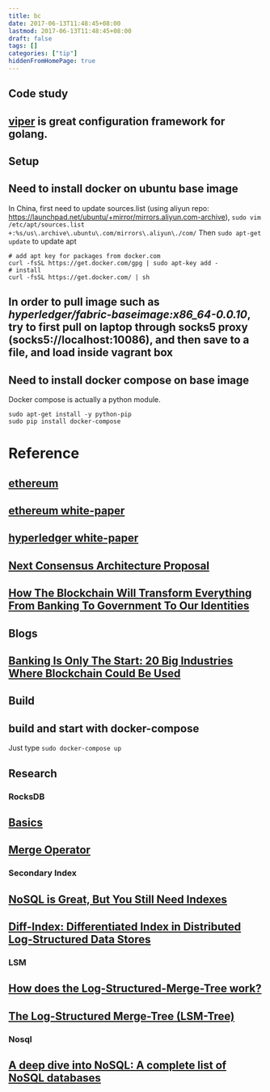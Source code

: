 ```yaml
---
title: bc
date: 2017-06-13T11:48:45+08:00
lastmod: 2017-06-13T11:48:45+08:00
draft: false
tags: []
categories: ["tip"]
hiddenFromHomePage: true
---
```



## Code study
## [viper](https://github.com/spf13/viper) is great configuration framework for golang.

## Setup
## Need to install docker on ubuntu base image
In China, first need to update sources.list (using aliyun repo:  https://launchpad.net/ubuntu/+mirror/mirrors.aliyun.com-archive),
`sudo vim /etc/apt/sources.list +:%s/us\.archive\.ubuntu\.com/mirrors\.aliyun\./com/`
Then `sudo apt-get update` to update apt
```
# add apt key for packages from docker.com
curl -fsSL https://get.docker.com/gpg | sudo apt-key add -
# install
curl -fsSL https://get.docker.com/ | sh
```

## In order to pull image such as _hyperledger/fabric-baseimage:x86_64-0.0.10_, try to first pull on laptop through socks5 proxy (socks5://localhost:10086), and then save to a file, and load inside vagrant box

## Need to install docker compose on base image
Docker compose is actually a python module.
```
sudo apt-get install -y python-pip
sudo pip install docker-compose
```

# Reference
## [ethereum](https://github.com/ethereum/go-ethereum)
## [ethereum white-paper](https://github.com/ethereum/wiki/wiki/White-Paper)
## [hyperledger white-paper](https://docs.google.com/document/d/1Z4M_qwILLRehPbVRUsJ3OF8Iir-gqS-ZYe7W-LE9gnE/pub)
## [Next Consensus Architecture Proposal](https://github.com/hyperledger/fabric/wiki/Next-Consensus-Architecture-Proposal)
## [How The Blockchain Will Transform Everything From Banking To Government To Our Identities](http://www.forbes.com/sites/laurashin/2016/05/26/how-the-blockchain-will-transform-everything-from-banking-to-government-to-our-identities/#1c40654b65d9)

## Blogs
## [Banking Is Only The Start: 20 Big Industries Where Blockchain Could Be Used](https://www.cbinsights.com/blog/industries-disrupted-blockchain/)

## Build
## build and start with docker-compose
Just type `sudo docker-compose up`

## Research
### RocksDB
## [Basics](https://github.com/facebook/rocksdb/wiki/RocksDB-Basics)
## [Merge Operator](https://github.com/facebook/rocksdb/wiki/Merge-Operator)

### Secondary Index
## [NoSQL is Great, But You Still Need Indexes](https://www.percona.com/blog/2013/02/20/nosql-is-great-but-you-still-need-indexes/)

## [Diff-Index: Differentiated Index in Distributed Log-Structured Data Stores](http://researcher.ibm.com/researcher/files/us-wtan/DiffIndex-EDBT14-CR.pdf)

### LSM
## [How does the Log-Structured-Merge-Tree work?](https://www.quora.com/How-does-the-Log-Structured-Merge-Tree-work)
## [The Log-Structured Merge-Tree (LSM-Tree)](http://www.cs.umb.edu/~poneil/lsmtree.pdf)

### Nosql
## [A deep dive into NoSQL: A complete list of NoSQL databases](http://bigdata-madesimple.com/a-deep-dive-into-nosql-a-complete-list-of-nosql-databases/)
